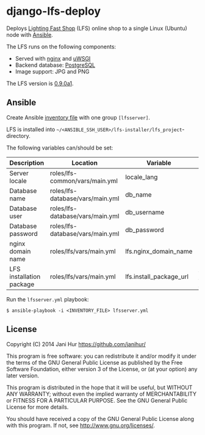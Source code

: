 django-lfs-deploy
=================

Deploys [Lighting Fast Shop](http://www.getlfs.com) (LFS) online shop to a single Linux (Ubuntu) node with [Ansible](http://www.ansible.com/home).

The LFS runs on the following components:

* Served with [nginx](http://nginx.org) and [uWSGI](http://uwsgi-docs.readthedocs.org/en/latest/)
* Backend database: [PostgreSQL](http://www.postgresql.org)
* Image support: JPG and PNG

The LFS version is [0.9.0a1](https://pypi.python.org/pypi/django-lfs/0.9.0a1).

Ansible
-------

Create Ansible [inventory file](http://docs.ansible.com/intro_inventory.html) with one group `[lfsserver]`.

LFS is installed into `~/<ANSIBLE_SSH_USER>/lfs-installer/lfs_project`-directory.

The following variables can/should be set:

Description | Location | Variable | Default Value
----------- | -------- | -------- | -------------
Server locale | roles/lfs-common/vars/main.yml | locale_lang | en_IE.utf8
Database name | roles/lfs-database/vars/main.yml | db_name | lfsdb
Database user | roles/lfs-database/vars/main.yml | db_username | lfs
Database password | roles/lfs-database/vars/main.yml | db_password | lfs
nginx domain name | roles/lfs/vars/main.yml | lfs.nginx_domain_name | {{ inventory_hostname }}
LFS installation package | roles/lfs/vars/main.yml | lfs.install_package_url | https://pypi.python.org/packages/source/d/django-lfs/django-lfs-installer-0.9.0a1.tar.gz#md5=0f53dfe2f215552e4b7b2a1d4e4d6d62


Run the `lfsserver.yml` playbook:

```Shell
$ ansible-playbook -i <INVENTORY_FILE> lfsserver.yml
```

License
-------

Copyright (C) 2014 Jani Hur <https://github.com/janihur/>

This program is free software: you can redistribute it and/or modify
it under the terms of the GNU General Public License as published by
the Free Software Foundation, either version 3 of the License, or
(at your option) any later version.

This program is distributed in the hope that it will be useful,
but WITHOUT ANY WARRANTY; without even the implied warranty of
MERCHANTABILITY or FITNESS FOR A PARTICULAR PURPOSE.  See the
GNU General Public License for more details.

You should have received a copy of the GNU General Public License
along with this program.  If not, see <http://www.gnu.org/licenses/>.
